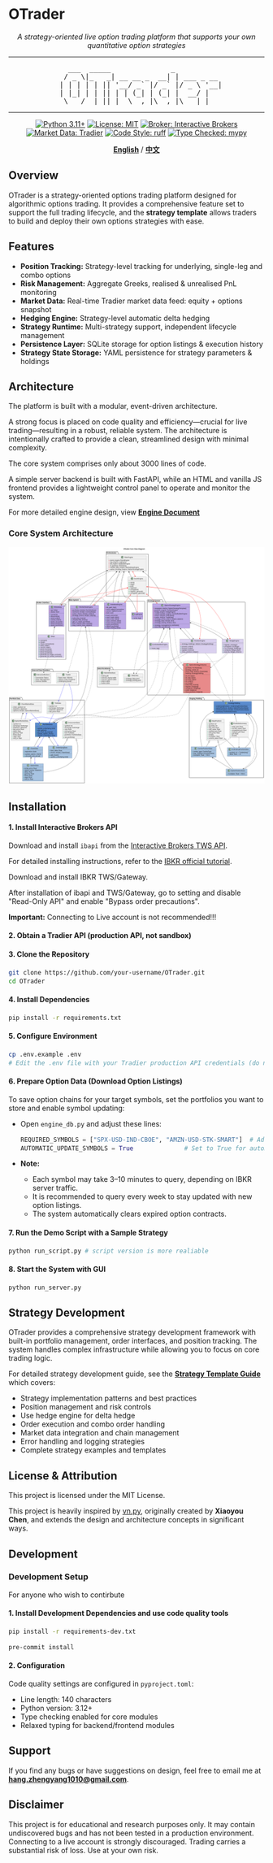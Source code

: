 # OTrader

<div align="center">

*A strategy-oriented live option trading platform that supports your own quantitative option strategies*

---

<pre>
    ___  _____              _           
   / _ \|_   _| __ __ _  __| | ___ _ __ 
  | | | | | || '__/ _` |/ _` |/ _ \ '__|
  | |_| | | || | | (_| | (_| |  __/ |   
   \___/  |_||_|  \__,_|\__,_|\___|_|   
</pre>
---

[![Python 3.11+](https://img.shields.io/badge/python-3.11+-blue.svg)](https://www.python.org/downloads/)
[![License: MIT](https://img.shields.io/badge/License-MIT-yellow.svg)](https://opensource.org/licenses/MIT)
[![Broker: Interactive Brokers](https://img.shields.io/badge/trading-Interactive%20Brokers-FF6900.svg)](https://www.interactivebrokers.com/)
[![Market Data: Tradier](https://img.shields.io/badge/market%20data-Tradier-00D4AA.svg)](https://tradier.com/)
[![Code Style: ruff](https://img.shields.io/badge/code%20style-ruff-000000.svg)](https://github.com/astral-sh/ruff)
[![Type Checked: mypy](https://img.shields.io/badge/type%20checked-mypy-blue.svg)](https://github.com/python/mypy)

</div>


<div align="center">

**[English](readme.md)** / **[中文](doc/zh/readme_zh.md)**

</div>

## Overview

OTrader is a strategy-oriented options trading platform designed for algorithmic options trading. It provides a comprehensive feature set to support the full trading lifecycle, and the **strategy template** allows traders to build and deploy their own options strategies with ease.

## Features

- **Position Tracking:** Strategy-level tracking for underlying, single-leg and combo options
- **Risk Management:** Aggregate Greeks, realised & unrealised PnL monitoring
- **Market Data:** Real-time Tradier market data feed: equity + options snapshot
- **Hedging Engine:** Strategy-level automatic delta hedging
- **Strategy Runtime:** Multi-strategy support, independent lifecycle management
- **Persistence Layer:** SQLite storage for option listings & execution history
- **Strategy State Storage:** YAML persistence for strategy parameters & holdings


## Architecture

The platform is built with a modular, event-driven architecture. 

A strong focus is placed on code quality and efficiency—crucial for live trading—resulting in a robust, reliable system. The architecture is intentionally crafted to provide a clean, streamlined design with minimal complexity.

The core system comprises only about 3000 lines of code.

A simple server backend is built with FastAPI, while an HTML and vanilla JS frontend provides a lightweight control panel to operate and monitor the system.

For more detailed engine design, view **[Engine Document](doc/doc_engines.md)**

### Core System Architecture

![OTrader Core Class Diagram](doc/graph/design.svg)

## Installation

#### 1. Install Interactive Brokers API

Download and install `ibapi` from the [Interactive Brokers TWS API](https://interactivebrokers.github.io/).

For detailed installing instructions, refer to the [IBKR official tutorial](https://www.interactivebrokers.com/campus/trading-lessons/what-is-the-tws-api/).

Download and install IBKR TWS/Gateway.

After installation of ibapi and TWS/Gateway, go to setting and disable "Read-Only API" and enable "Bypass order precautions".

**Important:** Connecting to Live account is not recommended!!! 

#### 2. Obtain a Tradier API (production API, not sandbox)

#### 3. Clone the Repository

```bash
git clone https://github.com/your-username/OTrader.git
cd OTrader
```

#### 4. Install Dependencies

```bash
pip install -r requirements.txt
```

#### 5. Configure Environment

```bash
cp .env.example .env
# Edit the .env file with your Tradier production API credentials (do not use sandbox keys)
```

#### 6. Prepare Option Data (Download Option Listings)

To save option chains for your target symbols, set the portfolios you want to store and enable symbol updating:

- Open `engine_db.py` and adjust these lines:

  ```python
  REQUIRED_SYMBOLS = ["SPX-USD-IND-CBOE", "AMZN-USD-STK-SMART"]  # Add/remove as needed
  AUTOMATIC_UPDATE_SYMBOLS = True              # Set to True for automatic update
  ```

- **Note:**  
  - Each symbol may take 3–10 minutes to query, depending on IBKR server traffic.
  - It is recommended to query every week to stay updated with new option listings.
  - The system automatically clears expired option contracts.

#### 7. Run the Demo Script with a Sample Strategy

```bash
python run_script.py # script version is more realiable
```

#### 8. Start the System with GUI

```bash
python run_server.py
```


## Strategy Development

OTrader provides a comprehensive strategy development framework with built-in portfolio management, order interfaces, and position tracking. 
The system handles complex infrastructure while allowing you to focus on core trading logic.

For detailed strategy development guide, see the **[Strategy Template Guide](doc/doc_strategy.md)** which covers:

- Strategy implementation patterns and best practices
- Position management and risk controls
- Use hedge engine for delta hedge
- Order execution and combo order handling
- Market data integration and chain management
- Error handling and logging strategies
- Complete strategy examples and templates

## License & Attribution

This project is licensed under the MIT License.

This project is heavily inspired by [vn.py](https://github.com/vnpy/vnpy), originally created by **Xiaoyou Chen**,  and extends the design and architecture concepts in significant ways.

## Development

### Development Setup

For anyone who wish to contirbute

#### 1. Install Development Dependencies and use code quality tools

```bash
pip install -r requirements-dev.txt
```

```bash
pre-commit install
```

#### 2. Configuration

Code quality settings are configured in `pyproject.toml`:
- Line length: 140 characters
- Python version: 3.12+
- Type checking enabled for core modules
- Relaxed typing for backend/frontend modules

## Support

If you find any bugs or have suggestions on design, feel free to email me at **hang.zhengyang1010@gmail.com**.

## Disclaimer

This project is for educational and research purposes only. It may contain undiscovered bugs and has not been tested in a production environment. Connecting to a live account is strongly discouraged. Trading carries a substantial risk of loss. Use at your own risk.
